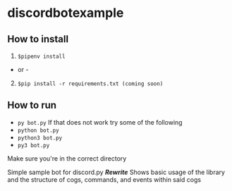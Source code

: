 # discordbotexample

## How to install
1. `$pipenv install`
- or -
2. `$pip install -r requirements.txt (coming soon)`

## How to run
- `py bot.py`
If that does not work try some of the following
- `python bot.py`
- `python3 bot.py`
- `py3 bot.py`

Make sure you're in the correct directory

Simple sample bot for discord.py ***Rewrite***
Shows basic usage of the library and the structure of cogs, 
commands, and events within said cogs
